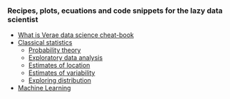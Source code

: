 ### Recipes, plots, ecuations and code snippets for the lazy data scientist


* [What is Verae data science cheat-book](README.md)
* [Classical statistics](README.md#classical-statistics)
    * [Probability theory](README.md#probability-theory)
    * [Exploratory data analysis](README.md#exploratory-data-analysis%3A)
    * [Estimates of location](README.md#estimates-of-location%3A)
    * [Estimates of variability]()
    * [Exploring distribution]()
* [Machine Learning](README.md#machine-learning)